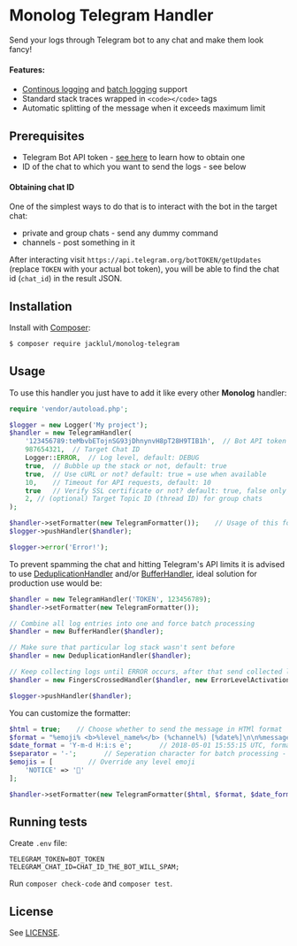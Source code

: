 # Monolog Telegram Handler

Send your logs through Telegram bot to any chat and make them look fancy!

#### Features:
- [Continous logging](https://i.imgur.com/8EnxO90.jpg) and [batch logging](https://i.imgur.com/4C9Y6cT.jpg) support
- Standard stack traces wrapped in `<code></code>` tags
- Automatic splitting of the message when it exceeds maximum limit

## Prerequisites

 - Telegram Bot API token - [see here](https://core.telegram.org/bots#creating-a-new-bot) to learn how to obtain one
 - ID of the chat to which you want to send the logs - see below

#### Obtaining chat ID

One of the simplest ways to do that is to interact with the bot in the target chat:
- private and group chats - send any dummy command
- channels - post something in it

After interacting visit `https://api.telegram.org/botTOKEN/getUpdates` (replace `TOKEN` with your actual bot token), you will be able to find the chat id (`chat_id`) in the result JSON.

## Installation

Install with [Composer](https://github.com/composer/composer):

```bash
$ composer require jacklul/monolog-telegram
```

## Usage

To use this handler you just have to add it like every other **Monolog** handler:

```php
require 'vendor/autoload.php';

$logger = new Logger('My project');
$handler = new TelegramHandler(
    '123456789:teMbvbETojnSG93jDhnynvH8pT28H9TIB1h',  // Bot API token
    987654321,  // Target Chat ID
    Logger::ERROR,  // Log level, default: DEBUG
    true,  // Bubble up the stack or not, default: true
    true,  // Use cURL or not? default: true = use when available
    10,    // Timeout for API requests, default: 10
    true   // Verify SSL certificate or not? default: true, false only useful for development - avoid in production,
    2, // (optional) Target Topic ID (thread ID) for group chats
);

$handler->setFormatter(new TelegramFormatter());    // Usage of this formatter is optional but recommended if you want better message layout
$logger->pushHandler($handler);

$logger->error('Error!');
```

To prevent spamming the chat and hitting Telegram's API limits it is advised to use
 [DeduplicationHandler](https://github.com/Seldaek/monolog/blob/master/src/Monolog/Handler/DeduplicationHandler.php) and/or [BufferHandler](https://github.com/Seldaek/monolog/blob/master/src/Monolog/Handler/BufferHandler.php), ideal solution for production use would be:

```php
$handler = new TelegramHandler('TOKEN', 123456789);
$handler->setFormatter(new TelegramFormatter());

// Combine all log entries into one and force batch processing
$handler = new BufferHandler($handler);

// Make sure that particular log stack wasn't sent before
$handler = new DeduplicationHandler($handler);

// Keep collecting logs until ERROR occurs, after that send collected logs to $handler
$handler = new FingersCrossedHandler($handler, new ErrorLevelActivationStrategy(Logger::ERROR));

$logger->pushHandler($handler);
```

You can customize the formatter:

```php
$html = true;    // Choose whether to send the message in HTMl format
$format = "%emoji% <b>%level_name%</b> (%channel%) [%date%]\n\n%message%\n\n%context%%extra%";   // EMOJI ERROR (My project) [2018-05-01 15:55:15 UTC]
$date_format = 'Y-m-d H:i:s e';       // 2018-05-01 15:55:15 UTC, format must be supported by DateTime::format
$separator = '-';       // Seperation character for batch processing - when empty one empty line is used
$emojis = [         // Override any level emoji
    'NOTICE' => '🤖'
];

$handler->setFormatter(new TelegramFormatter($html, $format, $date_format, $separator, $emojis));
```

## Running tests

Create `.env` file:
```
TELEGRAM_TOKEN=BOT_TOKEN
TELEGRAM_CHAT_ID=CHAT_ID_THE_BOT_WILL_SPAM;
```

Run `composer check-code` and `composer test`.

## License

See [LICENSE](LICENSE).
